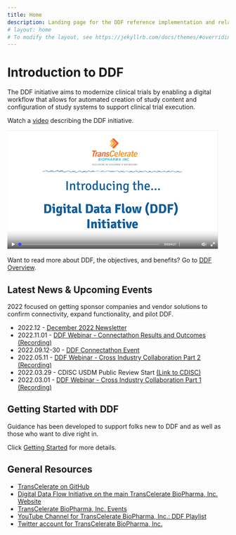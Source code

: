 ```yaml
---
title: Home
description: Landing page for the DDF reference implementation and related information
# layout: home
# To modify the layout, see https://jekyllrb.com/docs/themes/#overriding-theme-defaults
---
```

# Introduction to DDF

The DDF initiative aims to modernize clinical trials by enabling a digital workflow that allows for automated creation of study content and configuration of study systems to support clinical trial execution.

Watch a [video](https://www.youtube.com/watch?v=082onW7jhe4) describing the DDF initiative. 

<a href="https://www.youtube.com/watch?v=082onW7jhe4">
<img src="media\images\overview.png">
</a>
<p></p>

Want to read more about DDF, the objectives, and benefits?  Go to [DDF Overview](overview.md).

## Latest News & Upcoming Events

2022 focused on getting sponsor companies and vendor solutions to confirm connectivity, expand functionality, and pilot DDF. 
  
- 2022.12 - [December 2022 Newsletter](https://github.com/transcelerate/ddf-home/blob/main/documents/newsletters/Digital%20Data%20Flow%20-%20DEC%202022%20Newsletter.pdf)
- 2022.11.01 - [DDF Webinar - Connectathon Results and Outcomes (Recording)](https://www.youtube.com/watch?v=IbmGLtfAW9o)
- 2022.09.12-30 - [DDF Connectathon Event](CaT_home.md)
- 2022.05.11 - [DDF Webinar - Cross Industry Collaboration Part 2 (Recording)](https://www.youtube.com/watch?v=II5Cuq4Q7QE)
- 2022.03.29 - CDISC USDM Public Review Start [(Link to CDISC)](https://www.cdisc.org/ddf)
- 2022.03.01 - [DDF Webinar - Cross Industry Collaboration Part 1 (Recording)](https://www.youtube.com/watch?v=O6qqTSz8ls0)

## Getting Started with DDF

Guidance has been developed to support folks new to DDF and as well as those who want to dive right in.

Click [Getting Started](getting-started.md) for more details.

## General Resources

- [TransCelerate on GitHub](https://github.com/transcelerate)
- [Digital Data Flow Initiative on the main TransCelerate BioPharma, Inc. Website](https://www.transceleratebiopharmainc.com/initiatives/digital-data-flow/)
- [TransCelerate BioPharma, Inc. Events](https://www.transceleratebiopharmainc.com/transcelerate-events-2/)
- [YouTube Channel for TransCelerate BioPharma, Inc.: DDF Playlist](https://www.youtube.com/playlist?list=PLMXS-Xt7Ou1KNUF-HQKQRRzqfPQEXWb1u)
- [Twitter account for TransCelerate BioPharma, Inc.](https://twitter.com/transcelerate)

